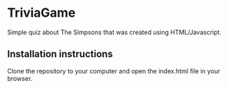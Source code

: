 # TriviaGame
Simple quiz about The Simpsons that was created using HTML/Javascript.
## Installation instructions
Clone the repository to your computer and open the index.html file in your browser.
